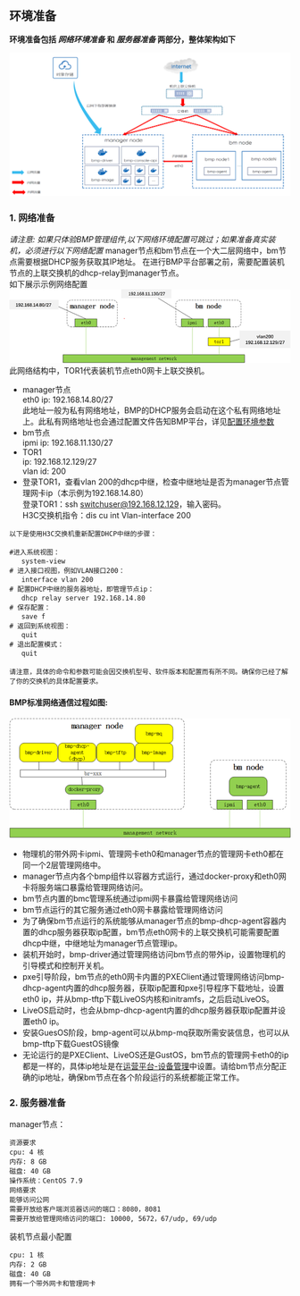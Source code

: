 ## 环境准备<a id="2"></a>
**环境准备包括 *网络环境准备* 和 *服务器准备* 两部分，整体架构如下**

![bmp-framework.png](bmp-deploy/picture/bmp-framework.png)

### 1. 网络准备
*请注意: 如果只体验BMP管理组件,以下网络环境配置可跳过；如果准备真实装机，必须进行以下网络配置*
manager节点和bm节点在一个大二层网络中，bm节点需要根据DHCP服务获取其IP地址。
在进行BMP平台部署之前，需要配置装机节点的上联交换机的dhcp-relay到manager节点。  
如下展示示例网络配置  
![network-deploy.png](bmp-deploy/picture/network-deploy.png)  
此网络结构中，TOR1代表装机节点eth0网卡上联交换机。
- manager节点  
  eth0 ip: 192.168.14.80/27  
  此地址一般为私有网络地址，BMP的DHCP服务会启动在这个私有网络地址上。此私有网络地址也会通过配置文件告知BMP平台，详见[配置环境参数](#3.2)
- bm节点  
  ipmi ip: 192.168.11.130/27
- TOR1  
  ip: 192.168.12.129/27  
  vlan id: 200
- 登录TOR1，查看vlan 200的dhcp中继，检查中继地址是否为manager节点管理网卡ip（本示例为192.168.14.80）  
  登录TOR1：ssh switchuser@192.168.12.129，输入密码。  
  H3C交换机指令：dis cu int Vlan-interface 200
~~~
以下是使用H3C交换机重新配置DHCP中继的步骤：

#进入系统视图：
   system-view
# 进入接口视图，例如VLAN接口200：
   interface vlan 200
# 配置DHCP中继的服务器地址，即管理节点ip：
   dhcp relay server 192.168.14.80
# 保存配置：
   save f
# 返回到系统视图：
   quit
# 退出配置模式：
   quit

请注意，具体的命令和参数可能会因交换机型号、软件版本和配置而有所不同。确保你已经了解了你的交换机的具体配置要求。
~~~

#### BMP标准网络通信过程如图:
![network.png](bmp-deploy/picture/network.png)
* 物理机的带外网卡ipmi、管理网卡eth0和manager节点的管理网卡eth0都在同一个2层管理网络中。
* manager节点内各个bmp组件以容器方式运行，通过docker-proxy和eth0网卡将服务端口暴露给管理网络访问。
* bm节点内置的bmc管理系统通过ipmi网卡暴露给管理网络访问
* bm节点运行的其它服务通过eth0网卡暴露给管理网络访问
* 为了确保bm节点运行的系统能够从manager节点的bmp-dhcp-agent容器内置的dhcp服务器获取ip配置，bm节点eth0网卡的上联交换机可能需要配置dhcp中继，中继地址为manager节点管理ip。
* 装机开始时，bmp-driver通过管理网络访问bm节点的带外ip，设置物理机的引导模式和控制开关机。
* pxe引导阶段，bm节点的eth0网卡内置的PXEClient通过管理网络访问bmp-dhcp-agent内置的dhcp服务器，获取ip配置和pxe引导程序下载地址，设置eth0 ip，并从bmp-tftp下载LiveOS内核和initramfs，之后启动LiveOS。
* LiveOS启动时，也会从bmp-dhcp-agent内置的dhcp服务器获取ip配置并设置eth0 ip。
* 安装GuesOS阶段，bmp-agent可以从bmp-mq获取所需安装信息，也可以从bmp-tftp下载GuestOS镜像
* 无论运行的是PXEClient、LiveOS还是GustOS，bm节点的管理网卡eth0的ip都是一样的，具体ip地址是在<u>运营平台-设备管理</u>中设置。请给bm节点分配正确的ip地址，确保bm节点在各个阶段运行的系统都能正常工作。

### 2. 服务器准备
manager节点：
~~~
资源要求
cpu: 4 核
内存: 8 GB
磁盘: 40 GB
操作系统：CentOS 7.9
网络要求
能够访问公网
需要开放给客户端浏览器访问的端口：8080，8081
需要开放给管理网络访问的端口: 10000, 5672，67/udp, 69/udp
~~~
装机节点最小配置
~~~
cpu: 1 核
内存: 2 GB
磁盘: 40 GB
拥有一个带外网卡和管理网卡
~~~
